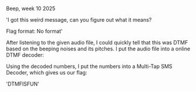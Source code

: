 Beep, week 10 2025

'I got this weird message, can you figure out what it means?

Flag format: No format'

After listening to the given audio file, I could quickly tell that this was DTMF based on the beeping noises and its pitches. 
I put the audio file into a online DTMF decoder:

Using the decoded numbers, I put the numbers into a Multi-Tap SMS Decoder, which gives us our flag:

'DTMFISFUN'

